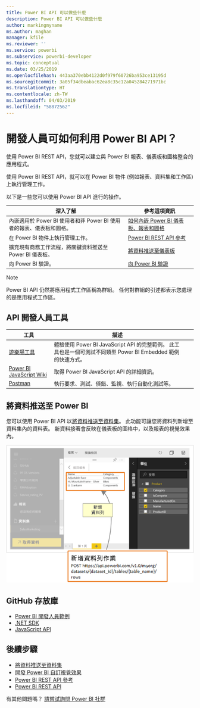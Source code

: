 ```yaml
---
title: Power BI API 可以做些什麼
description: Power BI API 可以做些什麼
author: markingmyname
ms.author: maghan
manager: kfile
ms.reviewer: ''
ms.service: powerbi
ms.subservice: powerbi-developer
ms.topic: conceptual
ms.date: 03/25/2019
ms.openlocfilehash: 443aa370ebb4122d0f979f60726ba953ce13195d
ms.sourcegitcommit: 3a05f34dbeabac62ea8c35c12a045284271971bc
ms.translationtype: HT
ms.contentlocale: zh-TW
ms.lasthandoff: 04/03/2019
ms.locfileid: "58872562"
---
```

# <a name="what-can-developers-do-with-the-power-bi-api"></a>開發人員可如何利用 Power BI API？

使用 Power BI REST API，您就可以建立與 Power BI 報表、儀表板和圖格整合的應用程式。

使用 Power BI REST API，就可以在 Power BI 物件 (例如報表、資料集和工作區) 上執行管理工作。

以下是一些您可以使用 Power BI API 進行的操作。

| **深入了解** | **參考這項資訊** |
|----------------------------------------------------------------------------------|------------------------------------------------------------------------------------|
| 內嵌適用於 Power BI 使用者和非 Power BI 使用者的報表、儀表板和圖格。 | [如何內嵌 Power BI 儀表板、報表和圖格 ](embedding-content.md) |
| 在 Power BI 物件上執行管理工作。 | [Power BI REST API 參考](https://docs.microsoft.com/rest/api/power-bi/) |
| 擴充現有商務工作流程，將關鍵資料推送至 Power BI 儀表板。 | [將資料推送至儀表板 ](walkthrough-push-data.md) |
| 向 Power BI 驗證。 | [向 Power BI 驗證 ](get-azuread-access-token.md) |

> [!NOTE]
> Power BI API 仍然將應用程式工作區稱為群組。 任何對群組的引述都表示您處理的是應用程式工作區。

## <a name="api-developer-tools"></a>API 開發人員工具

| 工具 | 描述 |  |  |
|-------------------------|---------------------------------------------------------------------------------------------------------------------------------------------------|---|---|
| [遊樂場工具](https://microsoft.github.io/PowerBI-JavaScript/demo) | 體驗使用 Power BI JavaScript API 的完整範例。 此工具也是一個可測試不同類型 Power BI Embedded 範例的快速方式。 |  |  |
| [Power BI JavaScript Wiki](https://github.com/Microsoft/powerbi-javascript/wiki) | 取得 Power BI JavaScript API 的詳細資訊。 |  |  |
| [Postman](https://www.getpostman.com/) | 執行要求、測試、偵錯、監視、執行自動化測試等。 |

## <a name="push-data-into-power-bi"></a>將資料推送至 Power BI

您可以使用 Power BI API 以[將資料推送至資料集](walkthrough-push-data.md)。 此功能可讓您將資料列新增至資料集內的資料表。 新資料接著會反映在儀表板的圖格中，以及報表的視覺效果內。

![推送資料範例](media/what-can-you-do/powerbi-push-data.png)

## <a name="github-repositories"></a>GitHub 存放庫

* [Power BI 開發人員範例](https://github.com/Microsoft/PowerBI-Developer-Samples)
* [.NET SDK](https://github.com/Microsoft/PowerBI-CSharp)
* [JavaScript API](https://github.com/Microsoft/PowerBI-JavaScript)

## <a name="next-steps"></a>後續步驟

* [將資料推送至資料集](walkthrough-push-data.md)
* [開發 Power BI 自訂視覺效果](custom-visual-develop-tutorial.md)
* [Power BI REST API 參考](rest-api-reference.md)
* [Power BI REST API](https://docs.microsoft.com/rest/api/power-bi/)

有其他問題嗎？ [請嘗試詢問 Power BI 社群](http://community.powerbi.com/)
